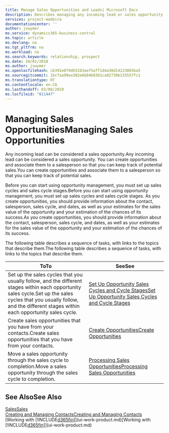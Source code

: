 ```yaml
---
title: Manage Sales Opportunities and Leads| Microsoft Docs
description: Describes managing any incoming lead or sales opportunity in Business Central,  and associating the opportunity with a salesperson to keep track of potential sales.
services: project-madeira
documentationcenter: ''
author: jswymer
ms.service: dynamics365-business-central
ms.topic: article
ms.devlang: na
ms.tgt_pltfrm: na
ms.workload: na
ms.search.keywords: relationship, prospect
ms.date: 10/01/2018
ms.author: jswymer
ms.openlocfilehash: cb391e079d65283aef5aff1d4a30d14123065ba5
ms.sourcegitcommit: 1bcfaa99ea302e6b84b8361ca02730b135557fc1
ms.translationtype: HT
ms.contentlocale: en-CA
ms.lasthandoff: 03/08/2019
ms.locfileid: "811447"
---
```

# <a name="managing-sales-opportunities"></a><span data-ttu-id="bfb46-103">Managing Sales Opportunities</span><span class="sxs-lookup"><span data-stu-id="bfb46-103">Managing Sales Opportunities</span></span>
<span data-ttu-id="bfb46-104">Any incoming lead can be considered a sales opportunity.</span><span class="sxs-lookup"><span data-stu-id="bfb46-104">Any incoming lead can be considered a sales opportunity.</span></span> <span data-ttu-id="bfb46-105">You can create opportunities and associate them to a salesperson so that you can keep track of potential sales.</span><span class="sxs-lookup"><span data-stu-id="bfb46-105">You can create opportunities and associate them to a salesperson so that you can keep track of potential sales.</span></span>

<span data-ttu-id="bfb46-106">Before you can start using opportunity management, you must set up sales cycles and sales cycle stages.</span><span class="sxs-lookup"><span data-stu-id="bfb46-106">Before you can start using opportunity management, you must set up sales cycles and sales cycle stages.</span></span> <span data-ttu-id="bfb46-107">As you create opportunities, you should provide information about the contact, salesperson, sales cycle, and dates, as well as your estimates for the sales value of the opportunity and your estimation of the chances of its success.</span><span class="sxs-lookup"><span data-stu-id="bfb46-107">As you create opportunities, you should provide information about the contact, salesperson, sales cycle, and dates, as well as your estimates for the sales value of the opportunity and your estimation of the chances of its success.</span></span>

<span data-ttu-id="bfb46-108">The following table describes a sequence of tasks, with links to the topics that describe them.</span><span class="sxs-lookup"><span data-stu-id="bfb46-108">The following table describes a sequence of tasks, with links to the topics that describe them.</span></span>

| <span data-ttu-id="bfb46-109">To</span><span class="sxs-lookup"><span data-stu-id="bfb46-109">To</span></span> | <span data-ttu-id="bfb46-110">See</span><span class="sxs-lookup"><span data-stu-id="bfb46-110">See</span></span> |
| --- | --- |
| <span data-ttu-id="bfb46-111">Set up the sales cycles that you usually follow, and the different stages within each opportunity sales cycle.</span><span class="sxs-lookup"><span data-stu-id="bfb46-111">Set up the sales cycles that you usually follow, and the different stages within each opportunity sales cycle.</span></span> |[<span data-ttu-id="bfb46-112">Set Up Opportunity Sales Cycles and Cycle Stages</span><span class="sxs-lookup"><span data-stu-id="bfb46-112">Set Up Opportunity Sales Cycles and Cycle Stages</span></span>](marketing-how-setup-opportunity-sales-cycles-stages.md) |
| <span data-ttu-id="bfb46-113">Create sales opportunities that you have from your contacts.</span><span class="sxs-lookup"><span data-stu-id="bfb46-113">Create sales opportunities that you have from your contacts.</span></span> |[<span data-ttu-id="bfb46-114">Create Opportunities</span><span class="sxs-lookup"><span data-stu-id="bfb46-114">Create Opportunities</span></span>](marketing-how-create-opportunities.md) |
| <span data-ttu-id="bfb46-115">Move a sales opportunity through the sales cycle to completion.</span><span class="sxs-lookup"><span data-stu-id="bfb46-115">Move a sales opportunity through the sales cycle to completion.</span></span> |[<span data-ttu-id="bfb46-116">Processing Sales Opportunities</span><span class="sxs-lookup"><span data-stu-id="bfb46-116">Processing Sales Opportunities</span></span>](marketing-processing-sales-opportunities.md) |

## <a name="see-also"></a><span data-ttu-id="bfb46-117">See Also</span><span class="sxs-lookup"><span data-stu-id="bfb46-117">See Also</span></span>
[<span data-ttu-id="bfb46-118">Sales</span><span class="sxs-lookup"><span data-stu-id="bfb46-118">Sales</span></span>](sales-manage-sales.md)  
[<span data-ttu-id="bfb46-119">Creating and Managing Contacts</span><span class="sxs-lookup"><span data-stu-id="bfb46-119">Creating and Managing Contacts</span></span>](marketing-contacts.md)  
<span data-ttu-id="bfb46-120">[Working with [!INCLUDE[d365fin](includes/d365fin_md.md)]](ui-work-product.md)</span><span class="sxs-lookup"><span data-stu-id="bfb46-120">[Working with [!INCLUDE[d365fin](includes/d365fin_md.md)]](ui-work-product.md)</span></span>
